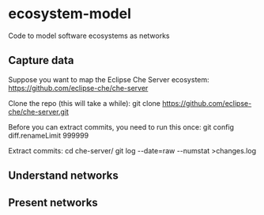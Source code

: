 # ecosystem-model
Code to model software ecosystems as networks

## Capture data
Suppose you want to map the Eclipse Che Server ecosystem:
 https://github.com/eclipse-che/che-server

Clone the repo (this will take a while):
 git clone https://github.com/eclipse-che/che-server.git

Before you can extract commits, you need to run this once:
 git config diff.renameLimit 999999

Extract commits:
 cd che-server/
 git log --date=raw --numstat >changes.log

## Understand networks

## Present networks